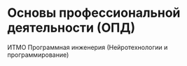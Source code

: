 # Основы профессиональной деятельности (ОПД)
ИТМО Программная инженерия (Нейротехнологии и программирование) 
